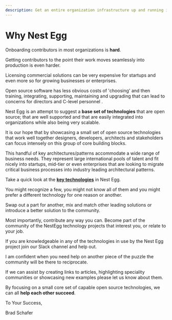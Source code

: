 ```yaml
---
description: Get an entire organization infrastructure up and running in minutes
---
```


# Why Nest Egg

Onboarding contributors in most organizations is **hard**. 

Getting contributors to the point their work moves seamlessly into production is even harder. 

Licensing commercial solutions can be very expensive for startups and even more so for growing businesses or enterprises.

Open source software has less obvious costs of 'choosing' and then training, integrating, supporting, maintaining and upgrading that can lead to concerns for directors and  C-level personnel .

Nest Egg is an attempt to suggest a **base set of technologies** that are open source; that are well supported and that are easily integrated into organizations while also being very scalable. 

It is our hope that by showcasing a small set of open source technologies that work well together  designers, developers, architects and stakeholders can focus intensely on this group of core building blocks.

This handful of key architectures/patterns accommodate a wide range of business needs. They represent  large international pools of talent and fit nicely into startups, mid-tier or even enterprises that are looking to migrate critical business processes into industry leading architectural patterns.

Take a quick look at the [**key technologies**](key-technologies/overview.md) in Nest Egg. 

You might recognize a few, you might not know all of them and you might prefer a different technology for one reason or another.

Swap out a part for another, mix and match other leading solutions or introduce a better solution to the community. 

Most importantly, contribute any way you can. Become part of the community of the NestEgg technology projects that interest you, or relate to your job. 

If you are knowledgeable in any of the technologies in use by the Nest Egg project join our Slack channel and help out. 

I am confident when you need help on another piece of the puzzle the community will be there to reciprocate.

If we can assist by creating links to articles, highlighting speciality communities or showcasing new examples please let us know about them.  

By focusing on a small core set of capable open source technologies, we can all **help each other succeed**.

To Your Success,

Brad Schafer

